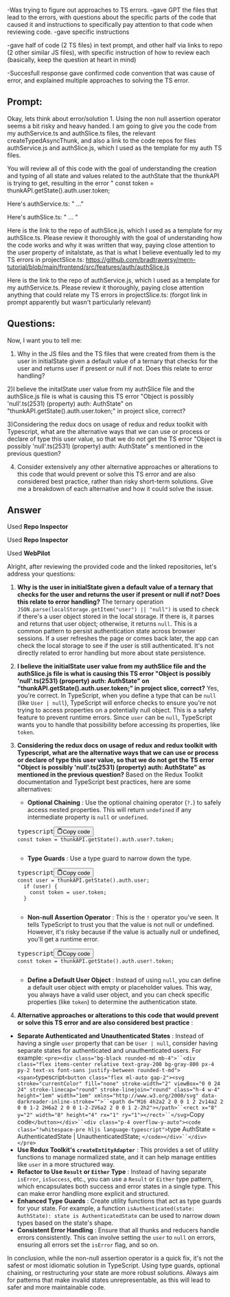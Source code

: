 -Was trying to figure out approaches to TS errors.
-gave GPT the files that lead to the errors, with questions about the specific parts of the code that caused it and instructions to specifically pay attention to that code when reviewing code.
-gave specific instructions

-gave half of code (2 TS files) in text prompt, and other half via links to repo (2 other similar JS files), with specific instruction of how to review each (basically, keep the question at heart in mind)

-Succesfull response gave confirmed code convention that was cause of error, and explained multiple approaches to solving the TS error.

## Prompt:

Okay, lets think about error/solution 1. Using the non null assertion operator seems a bit risky and heavy handed. I am going to give you the code from my authService.ts and authSlice.ts files,  the relevant createTypedAsyncThunk, and also a link to the code repos for files authService.js and authSlice.js, which I used as the template for my auth TS files.

You will review all of this code with the goal of understanding the creation and typing of all state and values related to the authState that the thunkAPI is trying to get, resulting in the error "    const token = thunkAPI.getState().auth.user.token;

Here's authService.ts: " ..."

Here's authSlice.ts: " ... "

Here is the link to the repo of authSlice.js, which I used as a template for my authSlice.ts. Please review it thoroughly with the goal of understanding how the code works and why it was written that way, paying close attention to the user property of initalstate, as that is what I believe eventually led to my TS errors in projectSlice.ts:
https://github.com/bradtraversy/mern-tutorial/blob/main/frontend/src/features/auth/authSlice.js

Here is the link to the repo of authService.js, which I used as a template for my authService.ts. Please review it thoroughly, paying close attention anything that could relate my TS errors in projectSlice.ts: (forgot link in prompt apparently but wasn't particularly relevant)

## Questions:

Now, I want you to tell me:

1) Why in the JS files and the TS files that were created from them is the user in initialState given a default value of a ternary that checks for the user and returns user if present or null if not. Does this relate to error handling?

2)I believe the initalState user value from my authSlice file and the authSlice.js file is what is causing this TS error "Object is possibly 'null'.ts(2531)
(property) auth: AuthState"  on "thunkAPI.getState().auth.user.token;" in project slice, correct?

3)Considering the redux docs on usage of redux and redux toolkit with Typescript, what are the alternative ways that we can use or process or declare of type this user value, so that we do not get the TS error  "Object is possibly 'null'.ts(2531)
(property) auth: AuthState" s mentioned in the previous question?

4) Consider extensively any other alternative approaches or alterations to this code that would prevent or solve this TS error and are also considered best practice, rather than risky short-term solutions. Give me a breakdown of each alternative and how it could solve the issue.

## Answer



Used **Repo Inspector**

Used **Repo Inspector**

Used **WebPilot**

Alright, after reviewing the provided code and the linked repositories, let's address your questions:

1. **Why is the user in initialState given a default value of a ternary that checks for the user and returns the user if present or null if not? Does this relate to error handling?**
   The ternary operation `JSON.parse(localStorage.getItem("user") || "null")` is used to check if there's a user object stored in the local storage. If there is, it parses and returns that user object; otherwise, it returns `null`. This is a common pattern to persist authentication state across browser sessions. If a user refreshes the page or comes back later, the app can check the local storage to see if the user is still authenticated. It's not directly related to error handling but more about state persistence.
2. **I believe the initialState user value from my authSlice file and the authSlice.js file is what is causing this TS error "Object is possibly 'null'.ts(2531) (property) auth: AuthState" on "thunkAPI.getState().auth.user.token;" in project slice, correct?**
   Yes, you're correct. In TypeScript, when you define a type that can be `null` (like `User | null`), TypeScript will enforce checks to ensure you're not trying to access properties on a potentially null object. This is a safety feature to prevent runtime errors. Since `user` can be `null`, TypeScript wants you to handle that possibility before accessing its properties, like `token`.
3. **Considering the redux docs on usage of redux and redux toolkit with Typescript, what are the alternative ways that we can use or process or declare of type this user value, so that we do not get the TS error "Object is possibly 'null'.ts(2531) (property) auth: AuthState" as mentioned in the previous question?**
   Based on the Redux Toolkit documentation and TypeScript best practices, here are some alternatives:

   * **Optional Chaining** : Use the optional chaining operator (`?.`) to safely access nested properties. This will return `undefined` if any intermediate property is `null` or `undefined`.

   <pre><div class="bg-black rounded-md mb-4"><div class="flex items-center relative text-gray-200 bg-gray-800 px-4 py-2 text-xs font-sans justify-between rounded-t-md"><span>typescript</span><button class="flex ml-auto gap-2"><svg stroke="currentColor" fill="none" stroke-width="2" viewBox="0 0 24 24" stroke-linecap="round" stroke-linejoin="round" class="h-4 w-4" height="1em" width="1em" xmlns="http://www.w3.org/2000/svg" data-darkreader-inline-stroke=""><path d="M16 4h2a2 2 0 0 1 2 2v14a2 2 0 0 1-2 2H6a2 2 0 0 1-2-2V6a2 2 0 0 1 2-2h2"></path><rect x="8" y="2" width="8" height="4" rx="1" ry="1"></rect></svg>Copy code</button></div><div class="p-4 overflow-y-auto"><code class="!whitespace-pre hljs language-typescript">const token = thunkAPI.getState().auth.user?.token;
     </code></div></div></pre>

   * **Type Guards** : Use a type guard to narrow down the type.

   <pre><div class="bg-black rounded-md mb-4"><div class="flex items-center relative text-gray-200 bg-gray-800 px-4 py-2 text-xs font-sans justify-between rounded-t-md"><span>typescript</span><button class="flex ml-auto gap-2"><svg stroke="currentColor" fill="none" stroke-width="2" viewBox="0 0 24 24" stroke-linecap="round" stroke-linejoin="round" class="h-4 w-4" height="1em" width="1em" xmlns="http://www.w3.org/2000/svg" data-darkreader-inline-stroke=""><path d="M16 4h2a2 2 0 0 1 2 2v14a2 2 0 0 1-2 2H6a2 2 0 0 1-2-2V6a2 2 0 0 1 2-2h2"></path><rect x="8" y="2" width="8" height="4" rx="1" ry="1"></rect></svg>Copy code</button></div><div class="p-4 overflow-y-auto"><code class="!whitespace-pre hljs language-typescript">const user = thunkAPI.getState().auth.user;
     if (user) {
       const token = user.token;
     }
     </code></div></div></pre>

   * **Non-null Assertion Operator** : This is the `!` operator you've seen. It tells TypeScript to trust you that the value is not null or undefined. However, it's risky because if the value is actually null or undefined, you'll get a runtime error.

   <pre><div class="bg-black rounded-md mb-4"><div class="flex items-center relative text-gray-200 bg-gray-800 px-4 py-2 text-xs font-sans justify-between rounded-t-md"><span>typescript</span><button class="flex ml-auto gap-2"><svg stroke="currentColor" fill="none" stroke-width="2" viewBox="0 0 24 24" stroke-linecap="round" stroke-linejoin="round" class="h-4 w-4" height="1em" width="1em" xmlns="http://www.w3.org/2000/svg" data-darkreader-inline-stroke=""><path d="M16 4h2a2 2 0 0 1 2 2v14a2 2 0 0 1-2 2H6a2 2 0 0 1-2-2V6a2 2 0 0 1 2-2h2"></path><rect x="8" y="2" width="8" height="4" rx="1" ry="1"></rect></svg>Copy code</button></div><div class="p-4 overflow-y-auto"><code class="!whitespace-pre hljs language-typescript">const token = thunkAPI.getState().auth.user!.token;
     </code></div></div></pre>

   * **Define a Default User Object** : Instead of using `null`, you can define a default user object with empty or placeholder values. This way, you always have a valid user object, and you can check specific properties (like `token`) to determine the authentication state.
4. **Alternative approaches or alterations to this code that would prevent or solve this TS error and are also considered best practice** :

* **Separate Authenticated and Unauthenticated States** : Instead of having a single `user` property that can be `User | null`, consider having separate states for authenticated and unauthenticated users. For example:
  `<pre><div class="bg-black rounded-md mb-4">``<div class="flex items-center relative text-gray-200 bg-gray-800 px-4 py-2 text-xs font-sans justify-between rounded-t-md"><span>`typescript`<button class="flex ml-auto gap-2"><svg stroke="currentColor" fill="none" stroke-width="2" viewBox="0 0 24 24" stroke-linecap="round" stroke-linejoin="round" class="h-4 w-4" height="1em" width="1em" xmlns="http://www.w3.org/2000/svg" data-darkreader-inline-stroke="">``<path d="M16 4h2a2 2 0 0 1 2 2v14a2 2 0 0 1-2 2H6a2 2 0 0 1-2-2V6a2 2 0 0 1 2-2h2"></path>``<rect x="8" y="2" width="8" height="4" rx="1" ry="1"></rect>``</svg>`Copy code`</button></div>``<div class="p-4 overflow-y-auto"><code class="!whitespace-pre hljs language-typescript">`type AuthState = AuthenticatedState | UnauthenticatedState;
  `</code></div>``</div></pre>`
* **Use Redux Toolkit's `createEntityAdapter`** : This provides a set of utility functions to manage normalized state, and it can help manage entities like `user` in a more structured way.
* **Refactor to Use `Result` or `Either` Type** : Instead of having separate `isError`, `isSuccess`, etc., you can use a `Result` or `Either` type pattern, which encapsulates both success and error states in a single type. This can make error handling more explicit and structured.
* **Enhanced Type Guards** : Create utility functions that act as type guards for your state. For example, a function `isAuthenticated(state: AuthState): state is AuthenticatedState` can be used to narrow down types based on the state's shape.
* **Consistent Error Handling** : Ensure that all thunks and reducers handle errors consistently. This can involve setting the `user` to `null` on errors, ensuring all errors set the `isError` flag, and so on.

In conclusion, while the non-null assertion operator is a quick fix, it's not the safest or most idiomatic solution in TypeScript. Using type guards, optional chaining, or restructuring your state are more robust solutions. Always aim for patterns that make invalid states unrepresentable, as this will lead to safer and more maintainable code.
